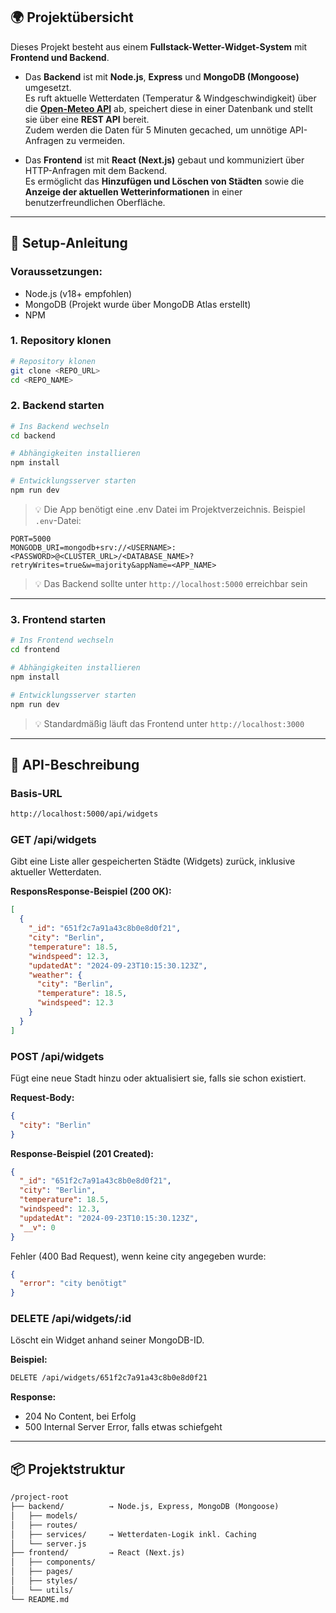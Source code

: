 ## 🌍 Projektübersicht

Dieses Projekt besteht aus einem **Fullstack-Wetter-Widget-System** mit **Frontend und Backend**.

- Das **Backend** ist mit **Node.js**, **Express** und **MongoDB (Mongoose)** umgesetzt.  
  Es ruft aktuelle Wetterdaten (Temperatur & Windgeschwindigkeit) über die **[Open-Meteo API](https://open-meteo.com/)** ab, speichert diese in einer Datenbank und stellt sie über eine **REST API** bereit.  
  Zudem werden die Daten für 5 Minuten gecached, um unnötige API-Anfragen zu vermeiden.

- Das **Frontend** ist mit **React (Next.js)** gebaut und kommuniziert über HTTP-Anfragen mit dem Backend.  
  Es ermöglicht das **Hinzufügen und Löschen von Städten** sowie die **Anzeige der aktuellen Wetterinformationen** in einer benutzerfreundlichen Oberfläche.

---

## 🚀 Setup-Anleitung

### Voraussetzungen:

- Node.js (v18+ empfohlen)
- MongoDB (Projekt wurde über MongoDB Atlas erstellt)
- NPM

### 1. Repository klonen

```bash
# Repository klonen
git clone <REPO_URL>
cd <REPO_NAME>
```

### 2. Backend starten

```bash
# Ins Backend wechseln
cd backend

# Abhängigkeiten installieren
npm install

# Entwicklungsserver starten
npm run dev
```

> 💡 Die App benötigt eine .env Datei im Projektverzeichnis. Beispiel `.env`-Datei:

```env
PORT=5000
MONGODB_URI=mongodb+srv://<USERNAME>:<PASSWORD>@<CLUSTER_URL>/<DATABASE_NAME>?retryWrites=true&w=majority&appName=<APP_NAME>
```

> 💡 Das Backend sollte unter `http://localhost:5000` erreichbar sein

---

### 3. Frontend starten

```bash
# Ins Frontend wechseln
cd frontend

# Abhängigkeiten installieren
npm install

# Entwicklungsserver starten
npm run dev
```

> 💡 Standardmäßig läuft das Frontend unter `http://localhost:3000`  

---

## 📡 API-Beschreibung

### Basis-URL

```bash
http://localhost:5000/api/widgets
```

### GET /api/widgets

Gibt eine Liste aller gespeicherten Städte (Widgets) zurück, inklusive aktueller Wetterdaten.

**ResponsResponse-Beispiel (200 OK):**

```json
[
  {
    "_id": "651f2c7a91a43c8b0e8d0f21",
    "city": "Berlin",
    "temperature": 18.5,
    "windspeed": 12.3,
    "updatedAt": "2024-09-23T10:15:30.123Z",
    "weather": {
      "city": "Berlin",
      "temperature": 18.5,
      "windspeed": 12.3
    }
  }
]
```

### POST /api/widgets

Fügt eine neue Stadt hinzu oder aktualisiert sie, falls sie schon existiert.

**Request-Body:**

```json
{
  "city": "Berlin"
}
```

**Response-Beispiel (201 Created):**

```json
{
  "_id": "651f2c7a91a43c8b0e8d0f21",
  "city": "Berlin",
  "temperature": 18.5,
  "windspeed": 12.3,
  "updatedAt": "2024-09-23T10:15:30.123Z",
  "__v": 0
}
```

Fehler (400 Bad Request), wenn keine city angegeben wurde:

```json
{
  "error": "city benötigt"
}
```

### DELETE /api/widgets/:id

Löscht ein Widget anhand seiner MongoDB-ID.

**Beispiel:**

```bash
DELETE /api/widgets/651f2c7a91a43c8b0e8d0f21
```

**Response:**

- 204 No Content, bei Erfolg
- 500 Internal Server Error, falls etwas schiefgeht

---

## 📦 Projektstruktur

```txt
/project-root
├── backend/          → Node.js, Express, MongoDB (Mongoose)
│   ├── models/
│   ├── routes/
│   ├── services/     → Wetterdaten-Logik inkl. Caching
│   └── server.js
├── frontend/         → React (Next.js)
│   ├── components/
│   ├── pages/
│   ├── styles/
│   └── utils/
└── README.md
```
